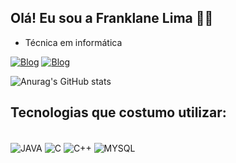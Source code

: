 ## Olá! Eu sou a Franklane Lima 👋🏼

- Técnica em informática
  
[![Blog](https://img.shields.io/badge/YouTube-FF0000?style=for-the-badge&logo=youtube&logoColor=white)](https://www.youtube.com/channel/UCWyuuc8NjYH343F_zqsmkXQ)
[![Blog](https://img.shields.io/badge/LinkedIn-0077B5?style=for-the-badge&logo=linkedin&logoColor=white)](https://www.linkedin.com/in/franklane-lima-443072235/)

![Anurag's GitHub stats](https://github-readme-stats.vercel.app/api?username=FranklaneL&show_icons=true&theme=dark)

## Tecnologias que costumo utilizar:
<div style="display: inline_block"><br/>
<img align="center" alt="JAVA" src="https://img.shields.io/badge/Java-ED8B00?style=for-the-badge&logo=openjdk&logoColor=white"/>
<img align="center" alt="C" src="https://img.shields.io/badge/C-00599C?style=for-the-badge&logo=c&logoColor=white"/>
<img align="center" alt="C++" src="https://img.shields.io/badge/C%2B%2B-00599C?style=for-the-badge&logo=c%2B%2B&logoColor=white"/>
<img align="center" alt="MYSQL" src="https://img.shields.io/badge/MySQL-005C84?style=for-the-badge&logo=mysql&logoColor=white"/>
</div><br/>

